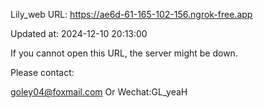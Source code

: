 Lily_web URL: https://ae6d-61-165-102-156.ngrok-free.app

Updated at: 2024-12-10 20:13:00

If you cannot open this URL, the server might be down.

Please contact: 

goley04@foxmail.com Or Wechat:GL_yeaH